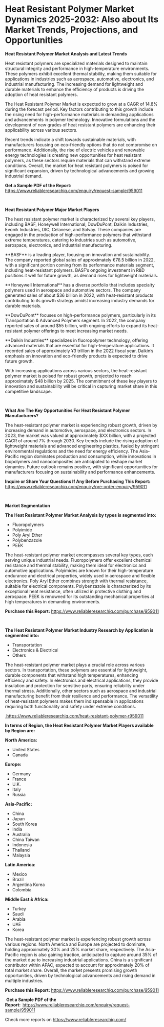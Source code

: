 <p><h1>Heat Resistant Polymer Market Dynamics 2025-2032: Also about Its Market Trends, Projections, and Opportunities</h1></p><p><strong>Heat Resistant Polymer Market Analysis and Latest Trends</strong></p>
<p><p>Heat resistant polymers are specialized materials designed to maintain structural integrity and performance in high-temperature environments. These polymers exhibit excellent thermal stability, making them suitable for applications in industries such as aerospace, automotive, electronics, and industrial manufacturing. The increasing demand for lightweight and durable materials to enhance the efficiency of products is driving the adoption of heat resistant polymers.</p><p>The Heat Resistant Polymer Market is expected to grow at a CAGR of 14.8% during the forecast period. Key factors contributing to this growth include the rising need for high-performance materials in demanding applications and advancements in polymer technology. Innovative formulations and the development of new grades of heat resistant polymers are enhancing their applicability across various sectors.</p><p>Recent trends indicate a shift towards sustainable materials, with manufacturers focusing on eco-friendly options that do not compromise on performance. Additionally, the rise of electric vehicles and renewable energy technologies is creating new opportunities for heat resistant polymers, as these sectors require materials that can withstand extreme conditions. Overall, the market for heat resistant polymers is poised for significant expansion, driven by technological advancements and growing industrial demand.</p></p>
<p><strong>Get a Sample PDF of the Report:&nbsp;</strong> <a href="https://www.reliableresearchiq.com/enquiry/request-sample/959011?utm_campaign=3132&utm_medium=2&utm_source=Github&utm_content=ia&utm_term=02042025&utm_id=heat-resistant-polymer">https://www.reliableresearchiq.com/enquiry/request-sample/959011</a></p>
<p>&nbsp;</p>
<p><strong>Heat Resistant Polymer Major Market Players</strong></p>
<p><p>The heat resistant polymer market is characterized by several key players, including BASF, Honeywell International, DowDuPont, Daikin Industries, Evonik Industries, DIC, Celanese, and Solvay. These companies are engaged in the production of high-performance polymers that withstand extreme temperatures, catering to industries such as automotive, aerospace, electronics, and industrial manufacturing.</p><p>**BASF** is a leading player, focusing on innovation and sustainability. The company reported global sales of approximately €78.5 billion in 2022, with a significant portion coming from its performance materials segment, including heat-resistant polymers. BASF’s ongoing investment in R&D positions it well for future growth, as demand rises for lightweight materials.</p><p>**Honeywell International** has a diverse portfolio that includes specialty polymers used in aerospace and automotive sectors. The company generated sales of about $36 billion in 2022, with heat-resistant products contributing to its growth strategy amidst increasing industry demands for durable materials.</p><p>**DowDuPont** focuses on high-performance polymers, particularly in its Transportation & Advanced Polymers segment. In 2022, the company reported sales of around $55 billion, with ongoing efforts to expand its heat-resistant polymer offerings to meet increasing market needs.</p><p>**Daikin Industries** specializes in fluoropolymer technology, offering advanced materials that are essential for high-temperature applications. It recorded sales of approximately ¥3 trillion in the 2022 fiscal year. Daikin’s emphasis on innovation and eco-friendly products is expected to drive future growth.</p><p>With increasing applications across various sectors, the heat-resistant polymer market is poised for robust growth, projected to reach approximately $48 billion by 2025. The commitment of these key players to innovation and sustainability will be critical in capturing market share in this competitive landscape.</p></p>
<p>&nbsp;</p>
<p><strong>What Are The Key Opportunities For Heat Resistant Polymer Manufacturers?</strong></p>
<p><p>The heat-resistant polymer market is experiencing robust growth, driven by increasing demand in automotive, aerospace, and electronics sectors. In 2023, the market was valued at approximately $XX billion, with a projected CAGR of around 7% through 2030. Key trends include the rising adoption of lightweight materials and advanced engineering plastics, fueled by stringent environmental regulations and the need for energy efficiency. The Asia-Pacific region dominates production and consumption, while innovations in biopolymers and nanocomposites are anticipated to reshape market dynamics. Future outlook remains positive, with significant opportunities for manufacturers focusing on sustainability and performance enhancements.</p></p>
<p><strong>Inquire or Share Your Questions If Any Before Purchasing This Report:</strong> <a href="https://www.reliableresearchiq.com/enquiry/pre-order-enquiry/959011?utm_campaign=3132&utm_medium=2&utm_source=Github&utm_content=ia&utm_term=02042025&utm_id=heat-resistant-polymer">https://www.reliableresearchiq.com/enquiry/pre-order-enquiry/959011</a></p>
<p>&nbsp;</p>
<p><strong>Market Segmentation</strong></p>
<p><strong>The Heat Resistant Polymer Market Analysis by types is segmented into:</strong></p>
<p><ul><li>Fluoropolymers</li><li>Polyimide</li><li>Poly Aryl Ether</li><li>Polybenzazole</li><li>PEEK</li></ul></p>
<p><p>The heat-resistant polymer market encompasses several key types, each serving unique industrial needs. Fluoropolymers offer excellent chemical resistance and thermal stability, making them ideal for electronics and automotive applications. Polyimides are known for their high-temperature endurance and electrical properties, widely used in aerospace and flexible electronics. Poly Aryl Ether combines strength with thermal resistance, suitable for electrical components. Polybenzazole is characterized by its exceptional heat resistance, often utilized in protective clothing and aerospace. PEEK is renowned for its outstanding mechanical properties at high temperatures in demanding environments.</p></p>
<p><strong>Purchase this Report:&nbsp;</strong><a href="https://www.reliableresearchiq.com/purchase/959011?utm_campaign=3132&utm_medium=2&utm_source=Github&utm_content=ia&utm_term=02042025&utm_id=heat-resistant-polymer">https://www.reliableresearchiq.com/purchase/959011</a></p>
<p>&nbsp;</p>
<p><strong>The Heat Resistant Polymer Market Industry Research by Application is segmented into:</strong></p>
<p><ul><li>Transportation</li><li>Electronics & Electrical</li><li>Others</li></ul></p>
<p><p>The heat-resistant polymer market plays a crucial role across various sectors. In transportation, these polymers are essential for lightweight, durable components that withstand high temperatures, enhancing efficiency and safety. In electronics and electrical applications, they provide insulation and protection for sensitive parts, ensuring reliability under thermal stress. Additionally, other sectors such as aerospace and industrial manufacturing benefit from their resilience and performance. The versatility of heat-resistant polymers makes them indispensable in applications requiring both functionality and safety under extreme conditions.</p></p>
<p><a href="https://www.reliableresearchiq.com/heat-resistant-polymer-r959011?utm_campaign=3132&utm_medium=2&utm_source=Github&utm_content=ia&utm_term=02042025&utm_id=heat-resistant-polymer">&nbsp;https://www.reliableresearchiq.com/heat-resistant-polymer-r959011</a></p>
<p><strong>In terms of Region, the Heat Resistant Polymer Market Players available by Region are:</strong></p>
<p>
    <p> <strong> North America: </strong>
        <ul>
            <li>United States</li>
            <li>Canada</li>
        </ul>
        </p> 
    <p> <strong> Europe: </strong>
        <ul>
            <li>Germany</li>
            <li>France</li>
            <li>U.K.</li>
            <li>Italy</li>
            <li>Russia</li>
        </ul>
        </p> 
    <p> <strong> Asia-Pacific: </strong>
        <ul>
            <li>China</li>
            <li>Japan</li>
            <li>South Korea</li>
            <li>India</li>
            <li>Australia</li>
            <li>China Taiwan</li>
            <li>Indonesia</li>
            <li>Thailand</li>
            <li>Malaysia</li>
        </ul>
        </p> 
    <p> <strong> Latin America: </strong>
        <ul>
            <li>Mexico</li>
            <li>Brazil</li>
            <li>Argentina Korea</li>
            <li>Colombia</li>
        </ul>
        </p> 
    <p> <strong> Middle East & Africa: </strong>
        <ul>
            <li>Turkey</li>
            <li>Saudi</li>
            <li>Arabia</li>
            <li>UAE</li>
            <li>Korea</li>
        </ul>
    </p>
    </p>
<p><p>The heat-resistant polymer market is experiencing robust growth across various regions. North America and Europe are projected to dominate, holding approximately 30% and 25% market share, respectively. The Asia-Pacific region is also gaining traction, anticipated to capture around 35% of the market due to increasing industrial applications. China is a significant contributor within APAC, expected to account for approximately 20% of total market share. Overall, the market presents promising growth opportunities, driven by technological advancements and rising demand in multiple industries.</p></p>
<p><strong>Purchase this Report: </strong><a href="https://www.reliableresearchiq.com/purchase/959011?utm_campaign=3132&utm_medium=2&utm_source=Github&utm_content=ia&utm_term=02042025&utm_id=heat-resistant-polymer">https://www.reliableresearchiq.com/purchase/959011</a></p>
<p>&nbsp;<strong>Get a Sample PDF of the Report:&nbsp;&nbsp;</strong><a href="https://www.reliableresearchiq.com/enquiry/request-sample/959011?utm_campaign=3132&utm_medium=2&utm_source=Github&utm_content=ia&utm_term=02042025&utm_id=heat-resistant-polymer">https://www.reliableresearchiq.com/enquiry/request-sample/959011</a></p>
<p><strong></strong></p>
<p>Check more reports on <a href="https://www.reliableresearchiq.com/?utm_campaign=3132&utm_medium=2&utm_source=Github&utm_content=ia&utm_term=02042025&utm_id=heat-resistant-polymer">https://www.reliableresearchiq.com/</a></p>